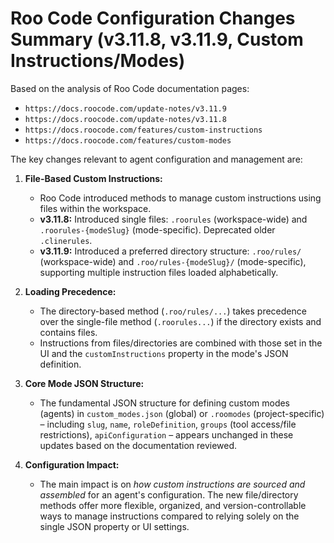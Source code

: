 # Roo Code Configuration Changes Summary (v3.11.8, v3.11.9, Custom Instructions/Modes)

Based on the analysis of Roo Code documentation pages:
*   `https://docs.roocode.com/update-notes/v3.11.9`
*   `https://docs.roocode.com/update-notes/v3.11.8`
*   `https://docs.roocode.com/features/custom-instructions`
*   `https://docs.roocode.com/features/custom-modes`

The key changes relevant to agent configuration and management are:

1.  **File-Based Custom Instructions:**
    *   Roo Code introduced methods to manage custom instructions using files within the workspace.
    *   **v3.11.8:** Introduced single files: `.roorules` (workspace-wide) and `.roorules-{modeSlug}` (mode-specific). Deprecated older `.clinerules`.
    *   **v3.11.9:** Introduced a preferred directory structure: `.roo/rules/` (workspace-wide) and `.roo/rules-{modeSlug}/` (mode-specific), supporting multiple instruction files loaded alphabetically.

2.  **Loading Precedence:**
    *   The directory-based method (`.roo/rules/...`) takes precedence over the single-file method (`.roorules...`) if the directory exists and contains files.
    *   Instructions from files/directories are combined with those set in the UI and the `customInstructions` property in the mode's JSON definition.

3.  **Core Mode JSON Structure:**
    *   The fundamental JSON structure for defining custom modes (agents) in `custom_modes.json` (global) or `.roomodes` (project-specific) – including `slug`, `name`, `roleDefinition`, `groups` (tool access/file restrictions), `apiConfiguration` – appears unchanged in these updates based on the documentation reviewed.

4.  **Configuration Impact:**
    *   The main impact is on *how custom instructions are sourced and assembled* for an agent's configuration. The new file/directory methods offer more flexible, organized, and version-controllable ways to manage instructions compared to relying solely on the single JSON property or UI settings.